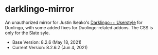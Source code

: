 # darklingo-mirror
An unauthorized mirror for Justin Ikeako's [Darklingo++ Userstyle](https://userstyles.org/styles/169205/darklingo) for Duolingo, with some added fixes for Duolingo-related addons.
The CSS is only for the Slate syle.

* Base Version: 8.2.6 (May 18, 2021)
* Current Version: 8.2.6.2 (Jun 4, 2021)




